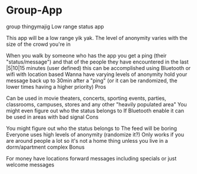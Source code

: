 # Group-App
group thingymajig
Low range status app

This app will be a low range yik yak. The level of anonymity varies with the size of the crowd you're in

When you walk by someone who has the app you get a ping (their "status/message") and that of the people they have encountered in the last |5|10|15 minutes (user defined) this can be accomplished using Bluetooth or wifi with location based
Wanna have varying levels of anonymity hold your message back up to 30min after a "ping" (or it can be randomized, the lower times having a higher priority)
Pros

Can be used in movie theaters, concerts, sporting events, parties, classrooms, campuses, stores and any other "heavily populated area"
You might even figure out who the status belongs to
If Bluetooth enable it can be used in areas with bad signal
Cons

You might figure out who the status belongs to
The feed will be boring
Everyone uses high levels of anonymity (randomize it?)
Only works if you are around people a lot so it's not a home thing unless you live in a dorm/apartment complex
Bonus

For money have locations forward messages including specials or just welcome messages
